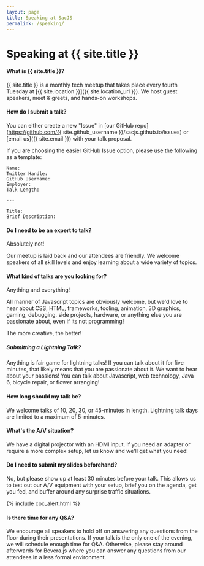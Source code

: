 ```yaml
---
layout: page
title: Speaking at SacJS
permalink: /speaking/
---
```


# Speaking at {{ site.title }}

#### What is {{ site.title }}?

{{ site.title }} is a monthly tech meetup that takes place every fourth Tuesday at  [{{ site.location }}]({{ site.location_url }}). We host guest speakers, meet & greets, and hands-on workshops.

#### How do I submit a talk?

You can either create a new "Issue" in [our GitHub repo](https://github.com/{{ site.github_username }}/sacjs.github.io/issues) or [email us]({{ site.email }}) with your talk proposal.

If you are choosing the easier GitHub Issue option, please use the following as a template:

    Name:
    Twitter Handle:
    GitHub Username:
    Employer:
    Talk Length:

    ---

    Title:
    Brief Description:

#### Do I need to be an expert to talk?

Absolutely not!

Our meetup is laid back and our attendees are friendly. We welcome speakers of all skill levels and enjoy learning about a wide variety of topics.

#### What kind of talks are you looking for?

Anything and everything!

All manner of Javascript topics are obviously welcome, but we'd love to hear about CSS, HTML, frameworks, tooling, animation, 3D graphics, gaming, debugging, side projects, hardware, or anything else you are passionate about, even if its not programming!

The more creative, the better!

##### Submitting a Lightning Talk?

Anything is fair game for lightning talks! If you can talk about it for five minutes, that likely means that you are passionate about it. We want to hear about your passions! You can talk about Javascript, web technology, Java 6, bicycle repair, or flower arranging!

#### How long should my talk be?

We welcome talks of 10, 20, 30, or 45-minutes in length. Lightning talk days are limited to a maximum of 5-minutes.

#### What's the A/V situation?

We have a digital projector with an HDMI input. If you need an adapter or require a more complex setup, let us know and we'll get what you need!

#### Do I need to submit my slides beforehand?

No, but please show up at least 30 minutes before your talk. This allows us to test out our A/V equipment with your setup, brief you on the agenda, get you fed, and buffer around any surprise traffic situations.

{% include coc_alert.html %}

#### Is there time for any Q&A?

We encourage all speakers to hold off on answering any questions from the floor during their presentations. If your talk is the only one of the evening, we will schedule enough time for Q&A. Otherwise, please stay around afterwards for Bevera.js where you can answer any questions from our attendees in a less formal environment.
